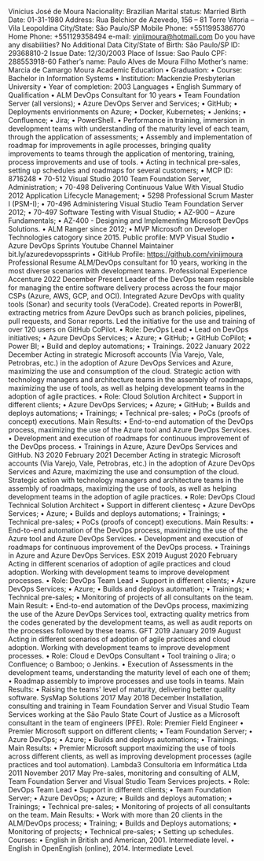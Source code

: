 Vinicius José de Moura
Nacionality: Brazilian
Marital status: Married
Birth Date: 01-31-1980
Address: Rua Belchior de Azevedo, 156 – 81 Torre Vitoria – Vila Leopoldina
City/State: São Paulo/SP
Mobile Phone: +5511995386770
Home Phone: +551129358494
e-mail: vinijmoura@hotmail.com
Do you have any disabilities? No
Additional Data
City/State of Birth: São Paulo/SP
ID: 29368810-2
Issue Date: 12/30/2003
Place of Issue: Sao Paulo
CPF: 288553918-60
Father’s name: Paulo Alves de Moura Filho
Mother’s name: Marcia de Camargo Moura
Academic Education
• Graduation:
• Course: Bachelor in Information Systems
• Institution: Mackenzie Presbyterian University
• Year of completion: 2003
Languages
• English
Summary of Qualification
• ALM DevOps Consultant for 10 years
• Team Foundation Server (all versions);
• Azure DevOps Server and Services;
• GitHub;
• Deployments envirionments on Azure;
• Docker, Kubernetes;
• Jenkins;
• Confluence;
• Jira;
• PowerShell.
• Performance in training, immersion in development teams with understanding of the
maturity level of each team, through the application of assessments;
• Assembly and implementation of roadmap for improvements in agile processes,
bringing quality improvements to teams through the application of mentoring, training,
process improvements and use of tools.
• Acting in technical pre-sales, setting up schedules and roadmaps for several customers;
• MCP ID: 8716248
• 70-512 Visual Studio 2010 Team Foundation Server, Administration;
• 70-498 Delivering Continuous Value With Visual Studio 2012 Application Lifecycle
Management;
• 5298 Professional Scrum Master I (PSM-I);
• 70-496 Administering Visual Studio Team Foundation Server 2012;
• 70-497 Software Testing with Visual Studio;
• AZ-900 – Azure Fundamentals;
• AZ-400 - Designing and Implementing Microsoft DevOps Solutions.
• ALM Ranger since 2012;
• MVP Microsoft on Developer Technologies catogory since 2015. Public profile: MVP
Visual Studio
• Azure DevOps Sprints Youtube Channel Maintainer bit.ly/azuredevopssprints
• GitHub Profile: https://github.com/vinijmoura
Professional Resume
ALM/DevOps consultant for 10 years, working in the most diverse scenarios with development
teams.
Professional Experience
Accenture
2022 December
Present
Leader of the DevOps team responsible for managing the entire software delivery
process across the four major CSPs (Azure, AWS, GCP, and OCI). Integrated Azure
DevOps with quality tools (Sonar) and security tools (VeraCode). Created reports in
PowerBI, extracting metrics from Azure DevOps such as branch policies, pipelines, pull
requests, and Sonar reports. Led the initiative for the use and training of over 120 users
on GitHub CoPilot.
• Role: DevOps Lead
• Lead on DevOps initiatives;
• Azure DevOps Services;
• Azure;
• GitHub;
• GitHub CoPilot;
• Power BI;
• Build and deploy automations;
• Trainings.
2022 January
2022 December
Acting in strategic Microsoft accounts (Via Varejo, Vale, Petrobras, etc.) in the adoption
of Azure DevOps Services and Azure, maximizing the use and consumption of the cloud.
Strategic action with technology managers and architecture teams in the assembly of
roadmaps, maximizing the use of tools, as well as helping development teams in the
adoption of agile practices.
• Role: Cloud Solution Architect
• Support in different clients;
• Azure DevOps Services;
• Azure;
• GitHub;
• Builds and deploys automations;
• Trainings;
• Technical pre-sales;
• PoCs (proofs of concept) executions.
Main Results:
• End-to-end automation of the DevOps process, maximizing the use of the Azure tool and
Azure DevOps Services.
• Development and execution of roadmaps for continuous improvement of the DevOps
process.
• Trainings in Azure, Azure DevOps Services and GitHub.
N3
2020 February
2021 December
Acting in strategic Microsoft accounts (Via Varejo, Vale, Petrobras, etc.) in the adoption
of Azure DevOps Services and Azure, maximizing the use and consumption of the cloud.
Strategic action with technology managers and architecture teams in the assembly of
roadmaps, maximizing the use of tools, as well as helping development teams in the
adoption of agile practices.
• Role: DevOps Cloud Technical Solution Architect
• Support in different clientesç
• Azure DevOps Services;
• Azure;
• Builds and deploys automations;
• Trainings;
• Technical pre-sales;
• PoCs (proofs of concept) executions.
Main Results:
• End-to-end automation of the DevOps process, maximizing the use of the Azure tool and
Azure DevOps Services.
• Development and execution of roadmaps for continuous improvement of the DevOps
process.
• Trainings in Azure and Azure DevOps Services.
ESX
2019 August
2020 February
Acting in different scenarios of adoption of agile practices and cloud adoption. Working
with development teams to improve development processes.
• Role: DevOps Team Lead
• Support in different clients;
• Azure DevOps Services;
• Azure;
• Builds and deploys automation;
• Trainings;
• Technical pre-sales;
• Monitoring of projects of all consultants on the team.
Main Result:
• End-to-end automation of the DevOps process, maximizing the use of the Azure DevOps
Services tool, extracting quality metrics from the codes generated by the development
teams, as well as audit reports on the processes followed by these teams.
GFT
2019 January
2019 August
Acting in different scenarios of adoption of agile practices and cloud adoption. Working
with development teams to improve development processes.
• Role: Cloud e DevOps Consultant
• Tool training
o Jira;
o Confluence;
o Bamboo;
o Jenkins.
• Execution of Assessments in the development teams, understanding the maturity level of
each one of them;
• Roadmap assembly to improve processes and use tools in teams.
Main Results:
• Raising the teams' level of maturity, delivering better quality software.
SysMap Solutions
2017 May
2018 December
Installation, consulting and training in Team Foundation Server and Visual Studio Team
Services working at the São Paulo State Court of Justice as a Microsoft consultant in the
team of engineers (PFE).
Role: Premier Field Engineer
• Premier Microsoft support on different clients;
• Team Foundation Server;
• Azure DevOps;
• Azure;
• Builds and deploys automations;
• Trainings.
Main Results:
• Premier Microsoft support maximizing the use of tools across different clients, as well as
improving development processes (agile practices and tool automation).
Lambda3 Consultoria em Informática Ltda
2011 November
2017 May
Pre-sales, monitoring and consulting of ALM, Team Foundation Server and Visual Studio
Team Services projects.
• Role: DevOps Team Lead
• Support in different clients;
• Team Foundation Server;
• Azure DevOps;
• Azure;
• Builds and deploys automation;
• Trainings;
• Technical pre-sales;
• Monitoring of projects of all consultants on the team.
Main Results:
• Work with more than 20 clients in the ALM/DevOps process;
• Training;
• Builds and Deploys automations;
• Monitoring of projects;
• Technical pre-sales;
• Setting up schedules.
Courses:
• English in British and American, 2001. Intermediate level.
• English in OpenEnglish (online), 2014. Intermediate Level.

